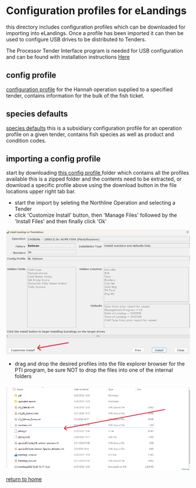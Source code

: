 # Configuration profiles for eLandings
this directory includes configuration profiles which can be downloaded for importing into eLandings. Once a profile has been imported it can then be used to configure USB drives to be distributed to Tenders.

The Processor Tender Interface program is needed for USB configuration and can be found with installation instructions [Here](https://elandings.atlassian.net/wiki/spaces/doc/pages/65667094/2024+PTI+Download+Instructions)

## config profile
[configuration profile](../config/cfg_NL_Salmon.xml) for the Hannah operation supplied to a specified tender, contains information for the bulk of the fish ticket.

## species defaults
[species defaults](../config/speciesDefaults_NL-salmon-species.xml) this is a subsidiary configuration profile for an operation profile on a given tender, contains fish species as well as product and condition codes.

## importing a config profile
start by downloading <a href="https://github.com/purpleponker/Northline_eLandings/raw/main/data/config.zip" download="config.zip"> this config profile </a> folder which contains all the profiles available this is a zipped folder and the contents need to be extracted, or download a specific profile above using the download button in the file locations upper right tab bar.
- start the import by seleting the Northline Operation and selecting a Tender
- click 'Customize Install' button, then 'Manage Files' followed by the 'Install Files' and then finally click 'Ok'

![custom install location](../imgs/import_profile.png)
- drag and drop the desired profiles into the file explorer browser for the PTI program, be sure NOT to drop the files into one of the internal folders

![drag files here](../imgs/drag_here.png)

[return to home](https://github.com/purpleponker/Northline_eLandings/blob/main/README.md)


